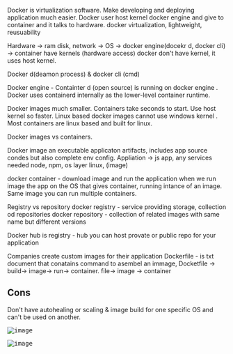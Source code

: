 Docker is virtualization software.  Make developing and deploying application much easier.
Docker user host kernel docker engine and give to container and it talks to hardware. 
docker
 virtualization, lightweight, reusuability

Hardware -> ram disk, network -> OS -> docker engine(docekr d, docker cli)  -> container have kernels (hardware access)
docker don't have kernel, it uses host kernel.

Docker d(deamon process) &  docker cli (cmd) 

Docker engine - Containter d (open source) is running on docker engine .  Docker uses containerd internally as the lower-level container runtime.

Docker images much smaller.  Containers take seconds to start.  Use host kernel so faster. 
Linux based docker images cannot use windows kernel . 
Most containers are linux based and built for linux. 

Docker images vs containers. 

Docker image  an executable applicaton artifacts, includes app source condes but also complete env config. 
Appliation -> js app, any services needed node, npm, os layer linux,   (image)

docker container - download image and run the application when we run image the app on the OS that gives container, running intance of an image. Same image you can run multiple containers. 


Registry vs repository 
  docker registry - service providing storage, collection od repositories 
  docker repository - collection  of related images with same name but different versions
 
Docker hub is registry - hub you can host provate or public repo for your application

Companies create custom images for their application
Dockerfile - is txt document that conatains command to asembel an immage,
Docketfile -> build-> image-> run-> container. 
file-> image -> container


Cons
-------
Don't have autohealing or scaling  & image build for one specific OS and can't be used on another. 


<kbd>![image](hhttps://github.com/kneerose-cyber/devops/blob/main/docker/architecture.png)</kbd>

<kbd>![image](https://github.com/kneerose-cyber/devops/blob/main/docker/taxonomy-of-docker-terms-and-concepts.png)</kbd>

